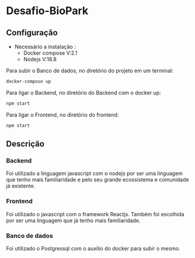# Desafio-BioPark

## Configuração

- Necessário a instalação :
  - Docker compose V:2.1
  - Nodejs V:18.8

Para subir o Banco de dados, no diretório do projeto em um terminal:

```bash
docker-compose up
```

Para ligar o Backend, no diretório do Backend com o docker up:

```bash
npm start
```

Para ligar o Frontend, no diretório do frontend:

```bash
npm start
```

## Descrição

### Backend

Foi utilizado a linguagem javascript com o nodejs por ser uma linguagem que tenho mais familiaridade e pelo seu grande ecossistema e comunidade já existente.

### Frontend

Foi utilizado o javascript com o framework Reactjs. Também foi escolhida por ser uma linguagem que já tenho mais familiaridade.

### Banco de dados

Foi utilizado o Postgressql com o auxilio do docker para subir o mesmo.
